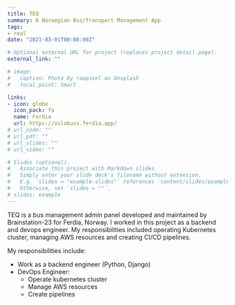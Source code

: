 ```yaml
---
title: TEQ
summary: A Norwegian Bus/Transport Management App
tags:
- real
date: "2021-03-01T00:00:00Z"

# Optional external URL for project (replaces project detail page).
external_link: ""

# image:
#   caption: Photo by rawpixel on Unsplash
#   focal_point: Smart

links:
- icon: globe
  icon_pack: fa
  name: Ferdia
  url: https://oslobuss.ferdia.app/
# url_code: ""
# url_pdf: ""
# url_slides: ""
# url_video: ""

# Slides (optional).
#   Associate this project with Markdown slides.
#   Simply enter your slide deck's filename without extension.
#   E.g. `slides = "example-slides"` references `content/slides/example-slides.md`.
#   Otherwise, set `slides = ""`.
# slides: example
---
```


TEQ is a bus management admin panel developed and maintained by Brainstation-23 for Ferdia, Norway. I worked in this project as a backend and devops engineer. My responsibilities included operating Kubernetes cluster, managing AWS resources and creating CI/CD pipelines.

My responsibilities include:
- Work as a backend engineer (Python, Django)
- DevOps Engineer:
  - Operate kubernetes cluster
  - Manage AWS resources
  - Create pipelines